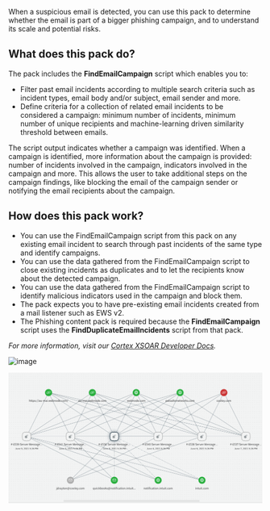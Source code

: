 When a suspicious email is detected, you can use this pack to determine whether the email is part of a bigger phishing campaign, and to understand its scale and potential risks.

## What does this pack do?

The pack includes the **FindEmailCampaign** script which enables you to: 
- Filter past email incidents according to multiple search criteria such as incident types, email body and/or subject, email sender and more.
- Define criteria for a collection of related email incidents to be considered a campaign: minimum number of incidents, minimum number of unique recipients and machine-learning driven similarity threshold between emails.

The script output indicates whether a campaign was identified. When a campaign is identified, more information about the campaign is provided: number of incidents involved in the campaign, indicators involved in the campaign and more.
This allows the user to take additional steps on the campaign findings, like blocking the email of the campaign sender or notifying the email recipients about the campaign.


## How does this pack work?

- You can use the FindEmailCampaign script from this pack on any existing email incident to search through past incidents of the same type and identify campaigns.
- You can use the data gathered from the FindEmailCampaign script to close existing incidents as duplicates and to let the recipients know about the detected campaign.
- You can use the data gathered from the FindEmailCampaign script to identify malicious indicators used in the campaign and block them.
- The pack expects you to have pre-existing email incidents created from a mail listener such as EWS v2.
- The Phishing content pack is required because the **FindEmailCampaign** script uses the **FindDuplicateEmailIncidents** script from that pack.

_For more information, visit our [Cortex XSOAR Developer Docs](https://xsoar.pan.dev/docs/reference/packs/phishing-campaign)._

![image](https://raw.githubusercontent.com/demistxo/content/master/Images/campaign-overview.png)

![image](https://raw.githubusercontent.com/demisto/content/master/Images/campaign-canvas.png)



